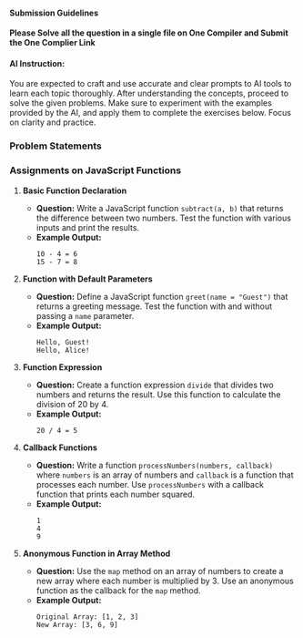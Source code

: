 #### Submission Guidelines

**Please Solve all the question in a single file on One Compiler and Submit the One Complier Link**

#### AI Instruction:

You are expected to craft and use accurate and clear prompts to AI tools to learn each topic thoroughly. After understanding the concepts, proceed to solve the given problems. Make sure to experiment with the examples provided by the AI, and apply them to complete the exercises below. Focus on clarity and practice.

### Problem Statements

### **Assignments on JavaScript Functions**

1. **Basic Function Declaration**

   - **Question:** Write a JavaScript function `subtract(a, b)` that returns the difference between two numbers. Test the function with various inputs and print the results.
   - **Example Output:**
     ```
     10 - 4 = 6
     15 - 7 = 8
     ```

2. **Function with Default Parameters**

   - **Question:** Define a JavaScript function `greet(name = "Guest")` that returns a greeting message. Test the function with and without passing a `name` parameter.
   - **Example Output:**
     ```
     Hello, Guest!
     Hello, Alice!
     ```

3. **Function Expression**

   - **Question:** Create a function expression `divide` that divides two numbers and returns the result. Use this function to calculate the division of 20 by 4.
   - **Example Output:**
     ```
     20 / 4 = 5
     ```

4. **Callback Functions**

   - **Question:** Write a function `processNumbers(numbers, callback)` where `numbers` is an array of numbers and `callback` is a function that processes each number. Use `processNumbers` with a callback function that prints each number squared.
   - **Example Output:**
     ```
     1
     4
     9
     ```

5. **Anonymous Function in Array Method**
   - **Question:** Use the `map` method on an array of numbers to create a new array where each number is multiplied by 3. Use an anonymous function as the callback for the `map` method.
   - **Example Output:**
     ```
     Original Array: [1, 2, 3]
     New Array: [3, 6, 9]
     ```

